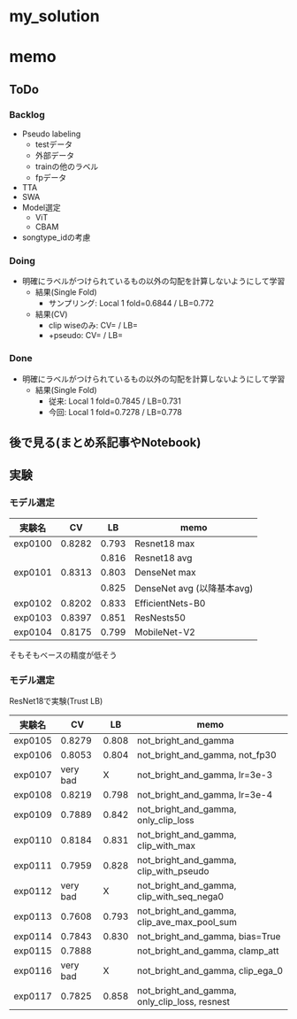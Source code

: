 # my_solution

# memo

## ToDo

### Backlog

- Pseudo labeling
  - testデータ
  - 外部データ
  - trainの他のラベル
  - fpデータ
- TTA
- SWA
- Model選定
  - ViT
  - CBAM
- songtype_idの考慮

### Doing

- 明確にラベルがつけられているもの以外の勾配を計算しないようにして学習
  - 結果(Single Fold)
    - サンプリング: Local 1 fold=0.6844 / LB=0.772
  - 結果(CV)
    - clip wiseのみ: CV= / LB=
    - +pseudo: CV= / LB=

### Done

- 明確にラベルがつけられているもの以外の勾配を計算しないようにして学習
  - 結果(Single Fold)
    - 従来: Local 1 fold=0.7845 / LB=0.731
    - 今回: Local 1 fold=0.7278 / LB=0.778

## 後で見る(まとめ系記事やNotebook)

## 実験

### モデル選定

|実験名|CV|LB|memo|
|--|--|--|--|
|exp0100|0.8282|0.793|Resnet18 max|
|||0.816|Resnet18 avg|
|exp0101|0.8313|0.803|DenseNet max|
|||0.825|DenseNet avg (以降基本avg)|
|exp0102|0.8202|0.833|EfficientNets-B0|
|exp0103|0.8397|0.851|ResNests50|
|exp0104|0.8175|0.799|MobileNet-V2|

そもそもベースの精度が低そう

### モデル選定

ResNet18で実験(Trust LB)

|実験名|CV|LB|memo|
|--|--|--|--|
|exp0105|0.8279|0.808|not_bright_and_gamma|
|exp0106|0.8053|0.804|not_bright_and_gamma, not_fp30|
|exp0107|very bad|X|not_bright_and_gamma, lr=3e-3|
|exp0108|0.8219|0.798|not_bright_and_gamma, lr=3e-4|
|exp0109|0.7889|0.842|not_bright_and_gamma, only_clip_loss|
|exp0110|0.8184|0.831|not_bright_and_gamma, clip_with_max|
|exp0111|0.7959|0.828|not_bright_and_gamma, clip_with_pseudo|
|exp0112|very bad|X|not_bright_and_gamma, clip_with_seq_nega0|
|exp0113|0.7608|0.793|not_bright_and_gamma, clip_ave_max_pool_sum|
|exp0114|0.7843|0.830|not_bright_and_gamma, bias=True|
|exp0115|0.7888||not_bright_and_gamma, clamp_att|
|exp0116|very bad|X|not_bright_and_gamma, clip_ega_0|
|exp0117|0.7825|0.858|not_bright_and_gamma, only_clip_loss, resnest|
